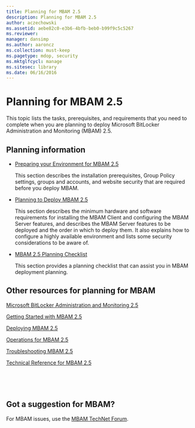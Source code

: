 ```yaml
---
title: Planning for MBAM 2.5
description: Planning for MBAM 2.5
author: aczechowski
ms.assetid: aebe82c0-e3b6-4bfb-beb0-b99f9c5c5267
ms.reviewer: 
manager: dansimp
ms.author: aaroncz
ms.collection: must-keep
ms.pagetype: mdop, security
ms.mktglfcycl: manage
ms.sitesec: library
ms.date: 06/16/2016
---
```



# Planning for MBAM 2.5


This topic lists the tasks, prerequisites, and requirements that you need to complete when you are planning to deploy Microsoft BitLocker Administration and Monitoring (MBAM) 2.5.

## Planning information


-   [Preparing your Environment for MBAM 2.5](preparing-your-environment-for-mbam-25.md)

    This section describes the installation prerequisites, Group Policy settings, groups and accounts, and website security that are required before you deploy MBAM.

-   [Planning to Deploy MBAM 2.5](planning-to-deploy-mbam-25.md)

    This section describes the minimum hardware and software requirements for installing the MBAM Client and configuring the MBAM Server features, and describes the MBAM Server features to be deployed and the order in which to deploy them. It also explains how to configure a highly available environment and lists some security considerations to be aware of.

-   [MBAM 2.5 Planning Checklist](mbam-25-planning-checklist.md)

    This section provides a planning checklist that can assist you in MBAM deployment planning.

## <a href="" id="other-resources-for-planning-for-mbam-"></a>Other resources for planning for MBAM


[Microsoft BitLocker Administration and Monitoring 2.5](index.md)

[Getting Started with MBAM 2.5](getting-started-with-mbam-25.md)

[Deploying MBAM 2.5](deploying-mbam-25.md)

[Operations for MBAM 2.5](operations-for-mbam-25.md)

[Troubleshooting MBAM 2.5](troubleshooting-mbam-25.md)

[Technical Reference for MBAM 2.5](technical-reference-for-mbam-25.md)



 

 
## Got a suggestion for MBAM?

For MBAM issues, use the [MBAM TechNet Forum](https://social.technet.microsoft.com/Forums/home?forum=mdopmbam).




